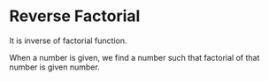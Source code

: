 # Reverse Factorial

It is inverse of factorial function.

When a number is given, we find a number such that factorial of that number is given number.
